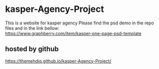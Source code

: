 # kasper-Agency-Project
This is a website for kasper agency
Please find the psd demo in the repo files and in the link bellow:<br />
https://www.graphberry.com/item/kasper-one-page-psd-template

## hosted by github
 https://themehdiq.github.io/kasper-Agency-Project/
